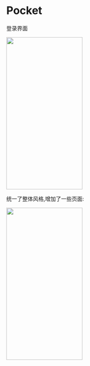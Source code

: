 # Pocket
登录界面

<img src="https://github.com/Ffffvf/Pocket/blob/master/pocket-ec/src/main/assets/gif/login.gif" width="200" height="400"/>

统一了整体风格,增加了一些页面:

<img src="https://github.com/Ffffvf/Pocket/blob/master/pocket-ec/src/main/assets/gif/page.gif" width="200" height="400"/>

